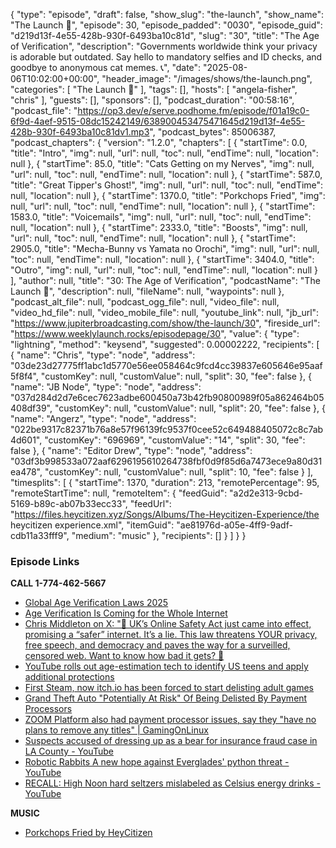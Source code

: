 {
  "type": "episode",
  "draft": false,
  "show_slug": "the-launch",
  "show_name": "The Launch 🚀",
  "episode": 30,
  "episode_padded": "0030",
  "episode_guid": "d219d13f-4e55-428b-930f-6493ba10c81d",
  "slug": "30",
  "title": "The Age of Verification",
  "description": "Governments worldwide think your privacy is adorable but outdated. Say hello to mandatory selfies and ID checks, and goodbye to anonymous cat memes. 📞",
  "date": "2025-08-06T10:02:00+00:00",
  "header_image": "/images/shows/the-launch.png",
  "categories": [
    "The Launch 🚀"
  ],
  "tags": [],
  "hosts": [
    "angela-fisher",
    "chris"
  ],
  "guests": [],
  "sponsors": [],
  "podcast_duration": "00:58:16",
  "podcast_file": "https://op3.dev/e/serve.podhome.fm/episode/f01a19c0-6f9d-4aef-9515-08dc15242149/638900453475471645d219d13f-4e55-428b-930f-6493ba10c81dv1.mp3",
  "podcast_bytes": 85006387,
  "podcast_chapters": {
    "version": "1.2.0",
    "chapters": [
      {
        "startTime": 0.0,
        "title": "Intro",
        "img": null,
        "url": null,
        "toc": null,
        "endTime": null,
        "location": null
      },
      {
        "startTime": 85.0,
        "title": "Cats Getting on my Nerves",
        "img": null,
        "url": null,
        "toc": null,
        "endTime": null,
        "location": null
      },
      {
        "startTime": 587.0,
        "title": "Great Tipper's Ghost!",
        "img": null,
        "url": null,
        "toc": null,
        "endTime": null,
        "location": null
      },
      {
        "startTime": 1370.0,
        "title": "Porkchops Fried",
        "img": null,
        "url": null,
        "toc": null,
        "endTime": null,
        "location": null
      },
      {
        "startTime": 1583.0,
        "title": "Voicemails",
        "img": null,
        "url": null,
        "toc": null,
        "endTime": null,
        "location": null
      },
      {
        "startTime": 2333.0,
        "title": "Boosts",
        "img": null,
        "url": null,
        "toc": null,
        "endTime": null,
        "location": null
      },
      {
        "startTime": 2905.0,
        "title": "Mecha-Bunny vs Yamata no Orochi",
        "img": null,
        "url": null,
        "toc": null,
        "endTime": null,
        "location": null
      },
      {
        "startTime": 3404.0,
        "title": "Outro",
        "img": null,
        "url": null,
        "toc": null,
        "endTime": null,
        "location": null
      }
    ],
    "author": null,
    "title": "30: The Age of Verification",
    "podcastName": "The Launch 🚀",
    "description": null,
    "fileName": null,
    "waypoints": null
  },
  "podcast_alt_file": null,
  "podcast_ogg_file": null,
  "video_file": null,
  "video_hd_file": null,
  "video_mobile_file": null,
  "youtube_link": null,
  "jb_url": "https://www.jupiterbroadcasting.com/show/the-launch/30",
  "fireside_url": "https://www.weeklylaunch.rocks/episodepage/30",
  "value": {
    "type": "lightning",
    "method": "keysend",
    "suggested": 0.00002222,
    "recipients": [
      {
        "name": "Chris",
        "type": "node",
        "address": "03de23d27775ff1abc1d5770e56ee058464c9fcd4cc39837e605646e95aaf5f8f4",
        "customKey": null,
        "customValue": null,
        "split": 30,
        "fee": false
      },
      {
        "name": "JB Node",
        "type": "node",
        "address": "037d284d2d7e6cec7623adbe600450a73b42fb90800989f05a862464b05408df39",
        "customKey": null,
        "customValue": null,
        "split": 20,
        "fee": false
      },
      {
        "name": "Angerz",
        "type": "node",
        "address": "022be9317c82371b76a8e57f96139fc9537f0cee52c649488405072c8c7ab4d601",
        "customKey": "696969",
        "customValue": "14",
        "split": 30,
        "fee": false
      },
      {
        "name": "Editor Drew",
        "type": "node",
        "address": "03df3b998533a072aaf6296195610264738fbf0d9f85d6a7473ece9a80d31ea478",
        "customKey": null,
        "customValue": null,
        "split": 10,
        "fee": false
      }
    ],
    "timesplits": [
      {
        "startTime": 1370,
        "duration": 213,
        "remotePercentage": 95,
        "remoteStartTime": null,
        "remoteItem": {
          "feedGuid": "a2d2e313-9cbd-5169-b89c-ab07b33ecc33",
          "feedUrl": "https://files.heycitizen.xyz/Songs/Albums/The-Heycitizen-Experience/the heycitizen experience.xml",
          "itemGuid": "ae81976d-a05e-4ff9-9adf-cdb11a33fff9",
          "medium": "music"
        },
        "recipients": []
      }
    ]
  }
}


### Episode Links

**CALL 1-774-462-5667**

* [Global Age Verification Laws 2025](https://shuftipro.com/blog/age-verification-laws-2025-update/)
* [Age Verification Is Coming for the Whole Internet](https://archive.is/20250804134214/https://nymag.com/intelligencer/article/age-verification-is-coming-for-the-whole-internet.html)
* [Chris Middleton on X: "🚨 UK’s Online Safety Act just came into effect, promising a “safer” internet. It’s a lie. This law threatens YOUR privacy, free speech, and democracy and paves the way for a surveilled, censored web. Want to know how bad it gets? 🧵](https://x.com/ChrisMid/status/1948770778586988641)
* [YouTube rolls out age-estimation tech to identify US teens and apply additional protections](https://techcrunch.com/2025/07/29/youtube-rolls-out-age-estimatation-tech-to-identify-u-s-teens-and-apply-additional-protections/)
* [First Steam, now itch.io has been forced to start delisting adult games](https://www.thegamer.com/itch-io-follows-steam-bans-adult-games-blames-collective-shout/)
* [Grand Theft Auto "Potentially At Risk" Of Being Delisted By Payment Processors](https://www.thegamer.com/grand-theft-auto-saints-row-duke-nukem-at-risk-payment-processors-delisting-adult-games-steam-itch-collective-shout/)
* [ZOOM Platform also had payment processor issues, say they "have no plans to remove any titles" | GamingOnLinux](https://www.gamingonlinux.com/2025/08/zoom-platform-also-had-payment-processor-issues-say-they-have-no-plans-to-remove-any-titles/)
* [Suspects accused of dressing up as a bear for insurance fraud case in LA County - YouTube](https://www.youtube.com/watch?v=p86o4w6qhM4)
* [Robotic Rabbits A new hope against Everglades' python threat - YouTube](https://www.youtube.com/watch?v=viw3vf7Jdts)
* [RECALL: High Noon hard seltzers mislabeled as Celsius energy drinks - YouTube](https://www.youtube.com/watch?v=6Au22SJRcyc)

**MUSIC**

* [ Porkchops Fried by HeyCitizen](https://podcastindex.org/podcast/6650997?episode=29660147084)
